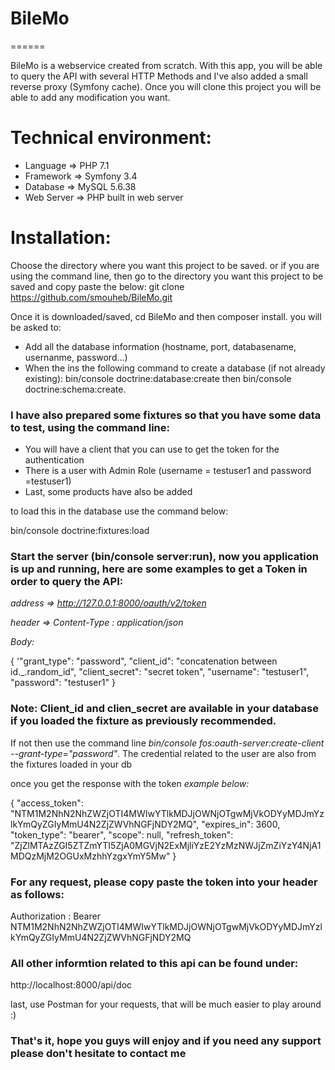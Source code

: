 # BileMo
======

BileMo is a webservice created from scratch.
With this app, you will be able to query the API with several HTTP Methods and I've also added a small reverse proxy (Symfony cache).
Once you will clone this project you will be able to add any modification you want.

# Technical environment:

 - Language => PHP 7.1
 - Framework => Symfony 3.4
 - Database => MySQL 5.6.38
 - Web Server => PHP built in web server

# Installation:

Choose the directory where you want this project to be saved.
or if you are using the command line, then go to the directory you want this project to be saved and copy paste the below:
git clone https://github.com/smouheb/BileMo.git

Once it is downloaded/saved, cd BileMo and then composer install.
you will be asked to:
- Add all the database information (hostname, port, databasename, usernanme, password...)
- When the ins the following command to create a database (if not already existing):
    bin/console doctrine:database:create
    then bin/console doctrine:schema:create.

### I have also prepared some fixtures so that you have some data to test, using the command line:

  - You will have a client that you can use to get the token for the authentication
  - There is a user with Admin Role (username = testuser1 and password =testuser1)
  - Last, some products have also be added
  
  to load this in the database use the command below:
  
  bin/console doctrine:fixtures:load

### Start the server (bin/console server:run), now you application is up and running, here are some examples to get a Token in order to query the API:

*address => http://127.0.0.1:8000/oauth/v2/token*

*header => Content-Type : application/json*

*Body:*

{
	'"grant_type": "password",
	"client_id": "concatenation between id._.random_id",
	"client_secret": "secret token",
	"username": "testuser1",
	"password": "testuser1"
}

### Note: Client_id and clien_secret are available in your database if you loaded the fixture as previously recommended. 
If not then use the command line *bin/console fos:oauth-server:create-client --grant-type="password"*.
The credential related to the user are also from the fixtures loaded in your db

once you get the response with the token *example below:*

{
    "access_token": "NTM1M2NhN2NhZWZjOTI4MWIwYTlkMDJjOWNjOTgwMjVkODYyMDJmYzlkYmQyZGIyMmU4N2ZjZWVhNGFjNDY2MQ",
    "expires_in": 3600,
    "token_type": "bearer",
    "scope": null,
    "refresh_token": "ZjZlMTAzZGI5ZTZmYTI5ZjA0MGVjN2ExMjliYzE2YzMzNWJjZmZiYzY4NjA1MDQzMjM2OGUxMzhhYzgxYmY5Mw"
}

### For any request, please copy paste the token into your header as follows:

Authorization : Bearer NTM1M2NhN2NhZWZjOTI4MWIwYTlkMDJjOWNjOTgwMjVkODYyMDJmYzlkYmQyZGIyMmU4N2ZjZWVhNGFjNDY2MQ


### All other informtion related to this api can be found under:
http://localhost:8000/api/doc

last, use Postman for your requests, that will be much easier to play around :)

### That's it, hope you guys will enjoy and if you need any support please don't hesitate to contact me


